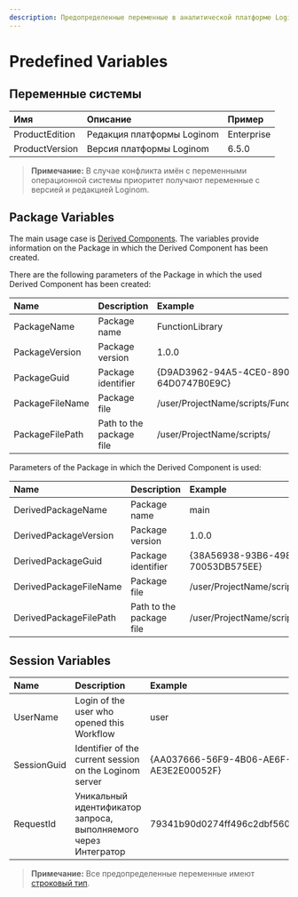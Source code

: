 ```yaml
---
description: Предопределенные переменные в аналитической платформе Loginom. Переменные системы. Переменные пакета. Основной кейс использования переменных пакета. Переменные сессии.
---
```

# Predefined Variables

## Переменные системы

| Имя | Описание | Пример |
| :---- | :---- | :---- |
| ProductEdition | Редакция платформы Loginom | Enterprise |
| ProductVersion | Версия платформы Loginom | 6.5.0 |

> **Примечание:** В случае конфликта имён с переменными операционной системы приоритет получают переменные с версией и редакцией Loginom.

## Package Variables

The main usage case is [Derived Components](./../derived-component.md). The variables provide information on the Package in which the Derived Component has been created.

There are the following parameters of the Package in which the used Derived Component has been created:

| Name | Description | Example |
| :---- | :---- | :---- |
| PackageName | Package name | FunctionLibrary |
| PackageVersion | Package version | 1.0.0 |
| PackageGuid | Package identifier | {D9AD3962-94A5-4CE0-8909-64D0747B0E9C} |
| PackageFileName | Package file | /user/ProjectName/scripts/FunctionLibrary.lgp |
| PackageFilePath | Path to the package file | /user/ProjectName/scripts/ |

Parameters of the Package in which the Derived Component is used:

| Name | Description | Example |
| :---- | :---- | :---- |
| DerivedPackageName | Package name | main |
| DerivedPackageVersion | Package version | 1.0.0 |
| DerivedPackageGuid | Package identifier | {38A56938-93B6-4981-A5DA-70053DB575EE} |
| DerivedPackageFileName | Package file | /user/ProjectName/scripts/main.lgp |
| DerivedPackageFilePath | Path to the package file | /user/ProjectName/scripts/ |

## Session Variables

| Name | Description | Example |
| :---- | :---- | :---- |
| UserName | Login of the user who opened this Workflow | user |
| SessionGuid | Identifier of the current session on the Loginom server | {AA037666-56F9-4B06-AE6F-AE3E2E00052F} |
| RequestId | Уникальный идентификатор запроса, выполняемого через Интегратор | 79341b90d0274ff496c2dbf5600b7ac6 |

> **Примечание:** Все предопределенные переменные имеют [строковый тип](./../../data/datatype.md).